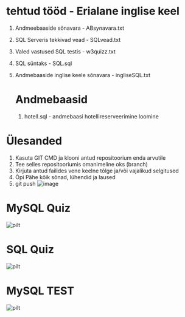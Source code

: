 
# tehtud tööd - Erialane inglise keel

1. Andmeebaaside sõnavara - ABsynavara.txt
2. SQL Serveris tekkivad vead - SQLvead.txt
3. Valed vastused SQL testis - w3quizz.txt
4. SQL süntaks - SQL.sql
5. Andmebaaside inglise keele sõnavara - ingliseSQL.txt

   # Andmebaasid
   1. hotell.sql - andmebaasi hotellireserveerimine loomine




# Ülesanded

1. Kasuta GIT CMD ja klooni antud repositoorium enda arvutile
2. Tee selles repositooriumis omanimeline oks (branch)
3. Kirjuta antud failides vene keelne tõlge ja/või vajalikud selgitused
4. Õpi Pähe kõik sõnad, lühendid ja laused
5. git push
![image](https://github.com/IrinaMerkulova/TARpv23ab/assets/153904999/dbe037ff-e36f-49e3-b122-963437820881)

# MySQL Quiz
![pilt](https://github.com/IrinaMerkulova/TARpv23ab/assets/153904999/30a3f8d5-c229-42e4-82f4-ff147212e748)

# SQL Quiz
![pilt](https://github.com/IrinaMerkulova/TARpv23ab/assets/153904999/4c313759-1594-4bb7-85c4-759cca5d8d1d)

# MySQL TEST
![pilt](https://github.com/IrinaMerkulova/TARpv23ab/assets/153904999/414e8f00-7163-4000-969e-3f8155e0ea83)
